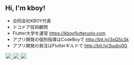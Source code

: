 ## Hi, I'm kboy!

- 合同会社KBOY代表
- ドコドア技術顧問
- Flutter大学を運営 https://kboyflutteruniv.com
- アプリ開発の個別指導はCodeBoyで http://bit.ly/3oQScSk
- アプリ開発の発注はFlutterギルドで http://bit.ly/3uuby0G

<p align="left"> 
  </a>
     <a href="https://www.youtube.com/channel/UCevPBAKPBSgJIHU-vSeltlw">
    <img height="20" src="https://img.shields.io/youtube/channel/subscribers/UCevPBAKPBSgJIHU-vSeltlw?style=flat" />
  </a>
  <a href="http://twitter.com/kboy_silvergym">
    <img height="20" src="https://img.shields.io/twitter/follow/kboy_silvergym?label=Twitter&logo=twitter&style=flat" />
  </a>
  <//qiita.com/kboy">
    <img height="20" src="https://qiita-badge.apiapi.app/s/kboy/contributions.svg" />   
</p>

